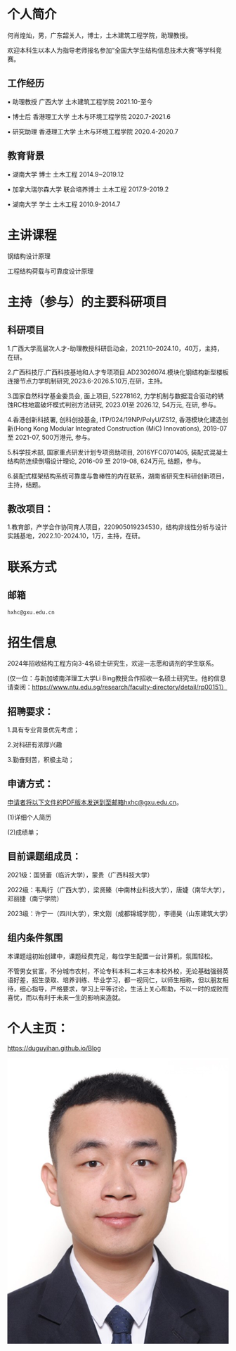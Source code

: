 # 个人简介

何肖煌灿，男，广东韶关人，博士，土木建筑工程学院，助理教授。

欢迎本科生以本人为指导老师报名参加“全国大学生结构信息技术大赛”等学科竞赛。

## 工作经历
▪ 助理教授    广西大学    土木建筑工程学院   2021.10-至今 

▪ 博士后     香港理工大学 土木与环境工程学院   2020.7-2021.6 

▪ 研究助理   香港理工大学 土木与环境工程学院   2020.4-2020.7
	
## 教育背景

▪ 湖南大学              	博士	土木工程	2014.9~2019.12

▪ 加拿大瑞尔森大学  	联合培养博士	土木工程	2017.9-2019.2

▪ 湖南大学	                学士	土木工程	2010.9-2014.7

# 主讲课程

钢结构设计原理

工程结构荷载与可靠度设计原理

#  主持（参与）的主要科研项目
## 科研项目
1.广西大学高层次人才-助理教授科研启动金，2021.10–2024.10，40万，主持，在研。

2.广西科技厅.广西科技基地和人才专项项目.AD23026074.模块化钢结构新型楼板连接节点力学机制研究,2023.6-2026.5.10万,在研，主持。

3.国家自然科学基金委员会, 面上项目, 52278162, 力学机制与数据混合驱动的锈蚀RC柱地震破坏模式判别方法研究, 2023.01至 2026.12, 54万元, 在研, 参与。

4.香港创新科技署, 创科创投基金, ITP/024/19NP/PolyU/ZS12, 香港模块化建造创新(Hong Kong Modular Integrated Construction (MiC) Innovations), 2019-07 至 2021-07, 500万港元, 参与。

5.科学技术部, 国家重点研发计划专项资助项目, 2016YFC0701405, 装配式混凝土结构防连续倒塌设计理论, 2016-09 至 2019-08, 624万元, 结题，参与。

6.装配式框架结构系统可靠度与鲁棒性的内在联系，湖南省研究生科研创新项目，主持，结题。


## 教改项目：
1.教育部，产学合作协同育人项目，220905019234530，结构非线性分析与设计实践基地，2022.10-2024.10，1万，主持，在研。

# 联系方式

## 邮箱
``` 
hxhc@gxu.edu.cn
```


# 招生信息

2024年招收结构工程方向3-4名硕士研究生，欢迎一志愿和调剂的学生联系。

(仅一位：与新加坡南洋理工大学Li Bing教授合作招收一名硕士研究生。他的信息请查阅：https://www.ntu.edu.sg/research/faculty-directory/detail/rp00151）

## 招聘要求：

1.具有专业背景优先考虑；

2.对科研有浓厚兴趣

3.勤奋刻苦，积极主动；


## 申请方式：

申请者将以下文件的PDF版本发送到至邮箱hxhc@gxu.edu.cn。

(1)详细个人简历

(2)成绩单；

## 目前课题组成员：

2021级：国贤蕾（临沂大学），蒙贵（广西科技大学）

2022级：韦禹行（广西大学），梁贤臻（中南林业科技大学），唐婕（南华大学），邓丽捷（南宁学院）

2023级：许宁一（四川大学），宋文刚（成都锦城学院），李德昊（山东建筑大学）

## 组内条件氛围
本课题组初始创建中，课题经费充足，每位学生配置一台计算机，氛围轻松。

不管男女贫富，不分城市农村，不论专科本科二本三本本校外校，无论基础强弱英语好差，招生录取、培养训练、毕业学习，都一视同仁，以师生相称，但以朋友相待，细心指导，严格要求，学习上平等讨论，生活上关心帮助，不以一时的成败而喜忧，而以有利于未来一生的影响来造就。

# 个人主页：

https://duguyihan.github.io/Blog

![Hexiao](https://github.com/duguyihan/Blog/blob/main/Hexiao50kb.jpg)

